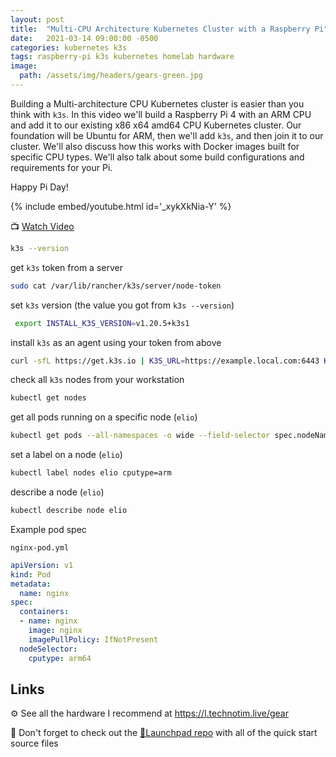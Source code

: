 ```yaml
---
layout: post
title:  "Multi-CPU Architecture Kubernetes Cluster with a Raspberry Pi"
date:   2021-03-14 09:00:00 -0500
categories: kubernetes k3s 
tags: raspberry-pi k3s kubernetes homelab hardware
image:
  path: /assets/img/headers/gears-green.jpg
---
```


Building a Multi-architecture CPU Kubernetes cluster is easier than you think with `k3s`.  In this video we'll build a Raspberry Pi 4 with an ARM CPU and add it to our existing x86 x64 amd64 CPU Kubernetes cluster.  Our foundation will be Ubuntu for ARM, then we'll add `k3s`, and then join it to our cluster.  We'll also discuss how this works with Docker images built for specific CPU types.  We'll also talk about some build configurations and requirements for your Pi.

Happy Pi Day!

{% include embed/youtube.html id='_xykXkNia-Y' %}

📺 [Watch Video](https://www.youtube.com/watch?v=_xykXkNia-Y)

```bash
k3s --version
```

get `k3s` token from a server

```bash
sudo cat /var/lib/rancher/k3s/server/node-token
```

set `k3s` version (the value you got from `k3s --version`)

```bash
 export INSTALL_K3S_VERSION=v1.20.5+k3s1
```

install `k3s` as an agent using your token from above

```bash
curl -sfL https://get.k3s.io | K3S_URL=https://example.local.com:6443 K3S_TOKEN=hksadhahdklahkadjhasjdhasdhasjk::server:asljkdklasjdaskdljaskjdlasj sh -
```

check all `k3s` nodes from your workstation

```bash
kubectl get nodes
```

get all pods running on a specific node (`elio`)

```bash
kubectl get pods --all-namespaces -o wide --field-selector spec.nodeName=elio
```

set a label on a node (`elio`)

```bash
kubectl label nodes elio cputype=arm
```

describe a node (`elio`)

```bash
kubectl describe node elio
```

Example pod spec

`nginx-pod.yml`

```yml
apiVersion: v1
kind: Pod
metadata:
  name: nginx
spec:
  containers:
  - name: nginx
    image: nginx
    imagePullPolicy: IfNotPresent
  nodeSelector:
    cputype: arm64
```

## Links

⚙️ See all the hardware I recommend at <https://l.technotim.live/gear>

🚀 Don't forget to check out the [🚀Launchpad repo](https://l.technotim.live/quick-start) with all of the quick start source files
